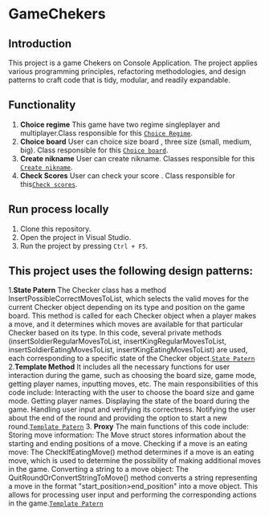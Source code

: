 # GameChekers
## Introduction

This project is a game Chekers on Console Application. The project applies various programming principles, refactoring methodologies, and design patterns to craft code that is tidy, modular, and readily expandable.

## Functionality
1. **Choice regime** This game have two regime singleplayer and multiplayer.Class responsible for this [`Choice Regime`](./Project2/GameUI.cs#153).
2. **Choice board** User can choice size board , three size (small, medium, big). Class responsible for this [`Choice board`](./Project2/GameUI.cs#127).
3. **Create nikname** User can create nikname. Сlasses responsible for this [`Create nikname`](./Project2/Player.cs).
4. **Check Scores** User can check your score . Class responsible for this[`Check scores`](./Project2/Game.cs#288).
   
## Run process locally
1. Clone this repository.
2. Open the project in Visual Studio.
3. Run the project by pressing `Ctrl + F5`.
   
   
## This project uses the following design patterns:
1.**State Patern**  The Checker class has a method InsertPossibleCorrectMovesToList, which selects the valid moves for the current Checker object depending on its type and position on the game board. 
This method is called for each Checker object when a player makes a move, and it determines which moves are available for that particular Checker based on its type.
In this code, several private methods (insertSoldierRegularMovesToList, insertKingRegularMovesToList, insertSoldierEatingMovesToList, insertKingEatingMovesToList) are used, 
each corresponding to a specific state of the Checker object.[`State Patern`](./Project2/Checker.cs)
2.**Template Method** It includes all the necessary functions for user interaction during the game, such as choosing the board size, game mode, getting player names, inputting moves, etc.
The main responsibilities of this code include:
Interacting with the user to choose the board size and game mode.
Getting player names.
Displaying the state of the board during the game.
Handling user input and verifying its correctness.
Notifying the user about the end of the round and providing the option to start a new round.[`Template Patern`](./Project2/GameUI.cs)
3. **Proxy** The main functions of this code include:
Storing move information: The Move struct stores information about the starting and ending positions of a move.
Checking if a move is an eating move: The CheckIfEatingMove() method determines if a move is an eating move, which is used to determine the possibility of making additional moves in the game.
Converting a string to a move object: The QuitRoundOrConvertStringToMove() method converts a string representing a move in the format "start_position>end_position" into a move object. This allows for processing 
user input and performing the corresponding actions in the game.[`Template Patern`](./Project2/Move.cs)
